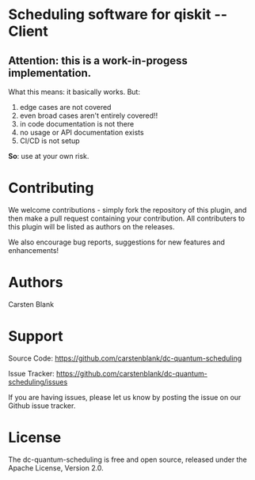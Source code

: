 # Scheduling software for qiskit -- Client

## Attention: this is a work-in-progess implementation. 
What this means: it basically works. But: 

 1. edge cases are not covered 
 2. even broad cases aren't entirely covered!! 
 3. in code documentation is not there
 4. no usage or API documentation exists
 5. CI/CD is not setup

__So__: use at your own risk. 

# Contributing
We welcome contributions - simply fork the repository of this plugin, and then make a pull request containing your contribution. All contributers to this plugin will be listed as authors on the releases.

We also encourage bug reports, suggestions for new features and enhancements!

# Authors
Carsten Blank

# Support

Source Code: https://github.com/carstenblank/dc-quantum-scheduling

Issue Tracker: https://github.com/carstenblank/dc-quantum-scheduling/issues

If you are having issues, please let us know by posting the issue on our Github issue tracker.

# License
The dc-quantum-scheduling is free and open source, released under the Apache License, Version 2.0.